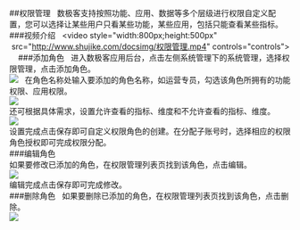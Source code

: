 ##权限管理  
数极客支持按照功能、应用、数据等多个层级进行权限自定义配置，您可以选择让某些用户只看某些功能，某些应用，包括只能查看某些指标。  
###视频介绍  
<video style="width:800px;height:500px"  src="http://www.shujike.com/docsimg/权限管理.mp4" controls="controls"></video>    
###添加角色  
进入数极客应用后台，点击左侧系统管理下的系统管理，选择权限管理，点击添加角色。    
![](http://www.shujike.com/docsimg/权限管理1.jpg)   
在角色名称处输入要添加的角色名称，如运营专员，勾选该角色所拥有的功能权限、应用权限。  
![](http://www.shujike.com/docsimg/权限管理2.jpg)   
还可根据具体需求，设置允许查看的指标、维度和不允许查看的指标、维度。  
![](http://www.shujike.com/docsimg/权限管理3.jpg)   
设置完成点击保存即可自定义权限角色的创建。在分配子账号时，选择相应的权限角色授权即可完成权限分配。  
###编辑角色  
如果要修改已添加的角色，在权限管理列表页找到该角色，点击编辑。  
![](http://www.shujike.com/docsimg/权限管理4.jpg)  
编辑完成点击保存即可完成修改。  
###删除角色  
如果要删除已添加的角色，在权限管理列表页找到该角色，点击删除。  
![](http://www.shujike.com/docsimg/权限管理5.jpg)  
